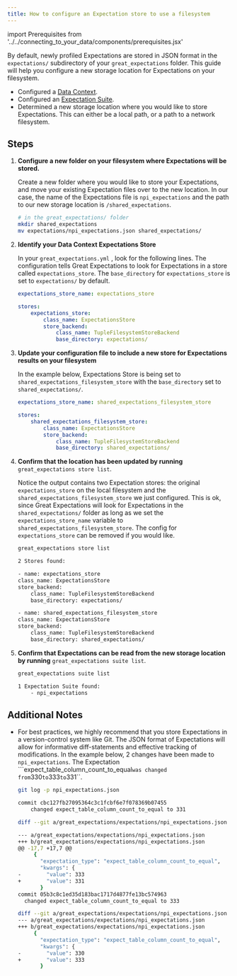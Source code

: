 ```yaml
---
title: How to configure an Expectation store to use a filesystem
---
```

import Prerequisites from '../../connecting_to_your_data/components/prerequisites.jsx'

By default, newly profiled Expectations are stored in JSON format in the ``expectations/`` subdirectory of your ``great_expectations`` folder.  This guide will help you configure a new storage location for Expectations on your filesystem.

<Prerequisites>

- Configured a [Data Context](../../../tutorials/getting_started/initialize_a_data_context.md).
- Configured an [Expectation Suite](../../../tutorials/getting_started/create_your_first_expectations.md).
- Determined a new storage location where you would like to store Expectations. This can either be a local path, or a path to a network filesystem.
    
</Prerequisites>

Steps
-----

1. **Configure a new folder on your filesystem where Expectations will be stored.**

    Create a new folder where you would like to store your Expectations, and move your existing Expectation files over to the new location. In our case, the name of the Expectations file is ``npi_expectations`` and the path to our new storage location is ``/shared_expectations``.

    ```bash
    # in the great_expectations/ folder
    mkdir shared_expectations
    mv expectations/npi_expectations.json shared_expectations/
    ```


2. **Identify your Data Context Expectations Store**

    In your ``great_expectations.yml`` , look for the following lines.  The configuration tells Great Expectations to look for Expectations in a store called ``expectations_store``. The ``base_directory`` for ``expectations_store`` is set to ``expectations/`` by default.

    ```yaml
    expectations_store_name: expectations_store

    stores:
        expectations_store:
            class_name: ExpectationsStore
            store_backend:
                class_name: TupleFilesystemStoreBackend
                base_directory: expectations/
    ```


3. **Update your configuration file to include a new store for Expectations results on your filesystem**

    In the example below, Expectations Store is being set to ``shared_expectations_filesystem_store`` with the ``base_directory`` set to ``shared_expectations/``.

    ```yaml
    expectations_store_name: shared_expectations_filesystem_store

    stores:
        shared_expectations_filesystem_store:
            class_name: ExpectationsStore
            store_backend:
                class_name: TupleFilesystemStoreBackend
                base_directory: shared_expectations/
    ```


4. **Confirm that the location has been updated by running** ``great_expectations store list``.

    Notice the output contains two Expectation stores: the original ``expectations_store`` on the local filesystem and the ``shared_expectations_filesystem_store`` we just configured.  This is ok, since Great Expectations will look for Expectations in the ``shared_expectations/`` folder as long as we set the ``expectations_store_name`` variable to ``shared_expectations_filesystem_store``.  The config for ``expectations_store`` can be removed if you would like.

    ```bash
    great_expectations store list

    2 Stores found:

    - name: expectations_store
    class_name: ExpectationsStore
    store_backend:
        class_name: TupleFilesystemStoreBackend
        base_directory: expectations/

    - name: shared_expectations_filesystem_store
    class_name: ExpectationsStore
    store_backend:
        class_name: TupleFilesystemStoreBackend
        base_directory: shared_expectations/
    ```


5. **Confirm that Expectations can be read from the new storage location by running** ``great_expectations suite list``.

    ```bash
    great_expectations suite list

    1 Expectation Suite found:
        - npi_expectations
    ```

Additional Notes
----------------

- For best practices, we highly recommend that you store Expectations in a version-control system like Git. The JSON format of Expectations will allow for informative diff-statements and effective tracking of modifications. In the example below, 2 changes have been made to ``npi_expectations``.  The Expectation ```expect_table_column_count_to_equal`` was changed from ``330`` to ``333`` to ``331``.

    ```bash
    git log -p npi_expectations.json

    commit cbc127fb27095364c3c1fcbf6e7f078369b07455
        changed expect_table_column_count_to_equal to 331

    diff --git a/great_expectations/expectations/npi_expectations.json b/great_expectations/expectations/npi_expectations.json

    --- a/great_expectations/expectations/npi_expectations.json
    +++ b/great_expectations/expectations/npi_expectations.json
    @@ -17,7 +17,7 @@
         {
           "expectation_type": "expect_table_column_count_to_equal",
           "kwargs": {
    -        "value": 333
    +        "value": 331
           }
    commit 05b3c8c1ed35d183bac1717d4877fe13bc574963
      changed expect_table_column_count_to_equal to 333

    diff --git a/great_expectations/expectations/npi_expectations.json b/great_expectations/expectations/npi_expectations.json
    --- a/great_expectations/expectations/npi_expectations.json
    +++ b/great_expectations/expectations/npi_expectations.json
         {
           "expectation_type": "expect_table_column_count_to_equal",
           "kwargs": {
    -        "value": 330
    +        "value": 333
           }
    ```
